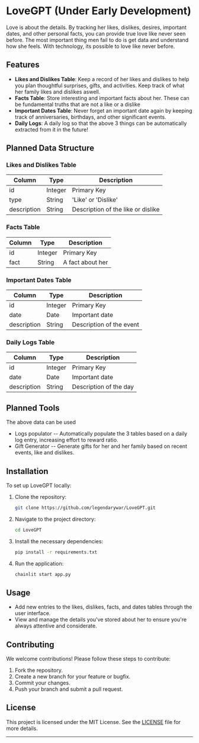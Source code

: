 # LoveGPT (Under Early Development)

Love is about the details. By tracking her likes, dislikes, desires, important dates, and other personal facts, you can provide true love like never seen before. The most important thing men fail to do is get data and understand how she feels. With technology, its possible to love like never before.

## Features

- **Likes and Dislikes Table**: Keep a record of her likes and dislikes to help you plan thoughtful surprises, gifts, and activities. Keep track of what her family likes and dislikes aswell.
- **Facts Table**: Store interesting and important facts about her. These can be fundamental truths that are not a like or a dislike
- **Important Dates Table**: Never forget an important date again by keeping track of anniversaries, birthdays, and other significant events.
- **Daily Logs**: A daily log so that the above 3 things can be automatically extracted from it in the future!

## Planned Data Structure

### Likes and Dislikes Table
| Column      | Type    | Description                        |
|-------------|---------|------------------------------------|
| id          | Integer | Primary Key                        |
| type        | String  | 'Like' or 'Dislike'                |
| description | String  | Description of the like or dislike |

### Facts Table
| Column      | Type    | Description             |
|-------------|---------|-------------------------|
| id          | Integer | Primary Key             |
| fact        | String  | A fact about her        |

### Important Dates Table
| Column      | Type    | Description             |
|-------------|---------|-------------------------|
| id          | Integer | Primary Key             |
| date        | Date    | Important date          |
| description | String  | Description of the event|

### Daily Logs Table
| Column      | Type    | Description             |
|-------------|---------|-------------------------|
| id          | Integer | Primary Key             |
| date        | Date    | Important date          |
| description | String  | Description of the day  |

## Planned Tools
The above data can be used
- Logs populator -- Automatically populate the 3 tables based on a daily log entry, increasing effort to reward ratio.
- Gift Generator -- Generate gifts for her and her family based on recent events, like and dislikes.


## Installation

To set up LoveGPT locally:

1. Clone the repository:
    ```sh
    git clone https://github.com/legendarywar/LoveGPT.git
    ```
2. Navigate to the project directory:
    ```sh
    cd LoveGPT
    ```
3. Install the necessary dependencies:
    ```sh
    pip install -r requirements.txt
    ```
4. Run the application:
    ```sh
    chainlit start app.py
    ```

## Usage

- Add new entries to the likes, dislikes, facts, and dates tables through the user interface.
- View and manage the details you've stored about her to ensure you're always attentive and considerate.

## Contributing

We welcome contributions! Please follow these steps to contribute:

1. Fork the repository.
2. Create a new branch for your feature or bugfix.
3. Commit your changes.
4. Push your branch and submit a pull request.

## License

This project is licensed under the MIT License. See the [LICENSE](LICENSE) file for more details.

---
